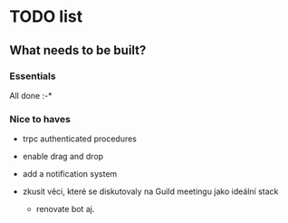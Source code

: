 # TODO list

## What needs to be built?

### Essentials

All done :-\*

### Nice to haves

- trpc authenticated procedures
- enable drag and drop
- add a notification system

- zkusit věci, které se diskutovaly na Guild meetingu jako ideální stack
  - renovate bot aj.

